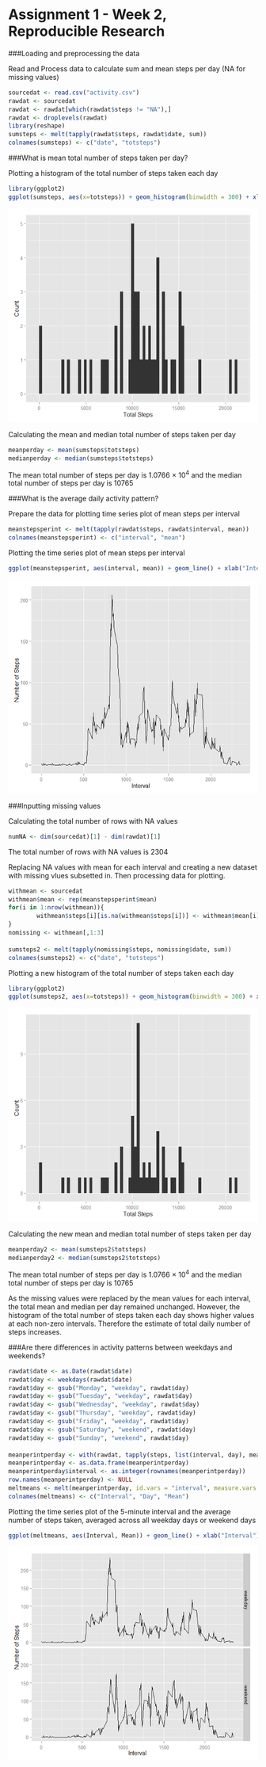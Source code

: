 Assignment 1 - Week 2, Reproducible Research
========================================================

###Loading and preprocessing the data

Read and Process data to calculate sum and mean steps per day (NA for missing values)


```r
sourcedat <- read.csv("activity.csv")
rawdat <- sourcedat
rawdat <- rawdat[which(rawdat$steps != "NA"),]
rawdat <- droplevels(rawdat)
library(reshape)
sumsteps <- melt(tapply(rawdat$steps, rawdat$date, sum))
colnames(sumsteps) <- c("date", "totsteps")
```

###What is mean total number of steps taken per day?

Plotting a histogram of the total number of steps taken each day


```r
library(ggplot2)
ggplot(sumsteps, aes(x=totsteps)) + geom_histogram(binwidth = 300) + xlab("Total Steps") + ylab("Count")
```

![plot of chunk unnamed-chunk-2](./PA1_template_files/figure-html/unnamed-chunk-2.png) 

Calculating the mean and median total number of steps taken per day


```r
meanperday <- mean(sumsteps$totsteps)
medianperday <- median(sumsteps$totsteps)
```

The mean total number of steps per day is 1.0766 &times; 10<sup>4</sup> and the median total number of steps per day is 10765

###What is the average daily activity pattern?

Prepare the data for plotting time series plot of mean steps per interval


```r
meanstepsperint <- melt(tapply(rawdat$steps, rawdat$interval, mean))
colnames(meanstepsperint) <- c("interval", "mean")
```

Plotting the time series plot of mean steps per  interval

```r
ggplot(meanstepsperint, aes(interval, mean)) + geom_line() + xlab("Interval") + ylab("Number of Steps")
```

![plot of chunk unnamed-chunk-5](./PA1_template_files/figure-html/unnamed-chunk-5.png) 

###Inputting missing values

Calculating the total number of rows with NA values

```r
numNA <- dim(sourcedat)[1] - dim(rawdat)[1]
```

The total number of rows with NA values is 2304

Replacing NA values with mean for each interval and creating a new dataset with missing vlues subsetted in. Then processing data for plotting.



```r
withmean <- sourcedat
withmean$mean <- rep(meanstepsperint$mean)
for(i in 1:nrow(withmean)){
        withmean$steps[i][is.na(withmean$steps[i])] <- withmean$mean[i]
}
nomissing <- withmean[,1:3]

sumsteps2 <- melt(tapply(nomissing$steps, nomissing$date, sum))
colnames(sumsteps2) <- c("date", "totsteps")
```

Plotting a new histogram of the total number of steps taken each day


```r
library(ggplot2)
ggplot(sumsteps2, aes(x=totsteps)) + geom_histogram(binwidth = 300) + xlab("Total Steps") + ylab("Count")
```

![plot of chunk unnamed-chunk-8](./PA1_template_files/figure-html/unnamed-chunk-8.png) 

Calculating the new mean and median total number of steps taken per day


```r
meanperday2 <- mean(sumsteps2$totsteps)
medianperday2 <- median(sumsteps2$totsteps)
```

The mean total number of steps per day is 1.0766 &times; 10<sup>4</sup> and the median total number of steps per day is 10765

As the missing values were replaced by the mean values for each interval, the total mean and median per day remained unchanged. However, the histogram of the total number of steps taken each day shows higher values at each non-zero intervals. Therefore the estimate of total daily number of steps increases.

###Are there differences in activity patterns between weekdays and weekends?


```r
rawdat$date <- as.Date(rawdat$date)
rawdat$day <- weekdays(rawdat$date)
rawdat$day <- gsub("Monday", "weekday", rawdat$day)
rawdat$day <- gsub("Tuesday", "weekday", rawdat$day)
rawdat$day <- gsub("Wednesday", "weekday", rawdat$day)
rawdat$day <- gsub("Thursday", "weekday", rawdat$day)
rawdat$day <- gsub("Friday", "weekday", rawdat$day)
rawdat$day <- gsub("Saturday", "weekend", rawdat$day)
rawdat$day <- gsub("Sunday", "weekend", rawdat$day)

meanperintperday <- with(rawdat, tapply(steps, list(interval, day), mean))
meanperintperday <- as.data.frame(meanperintperday)
meanperintperday$interval <- as.integer(rownames(meanperintperday))
row.names(meanperintperday) <- NULL
meltmeans <- melt(meanperintperday, id.vars = "interval", measure.vars = c("weekday", "weekend"))
colnames(meltmeans) <- c("Interval", "Day", "Mean")
```

Plotting the time series plot of the 5-minute interval and the average number of steps taken, averaged across all weekday days or weekend days


```r
ggplot(meltmeans, aes(Interval, Mean)) + geom_line() + xlab("Interval") + ylab("Number of Steps") + facet_grid(Day ~ .)
```

![plot of chunk unnamed-chunk-11](./PA1_template_files/figure-html/unnamed-chunk-11.png) 

